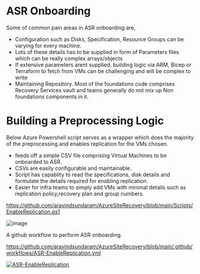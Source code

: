 # ASR Onboarding

Some of common pain areas in ASR onboarding are,
- Configuration such as Disks, Specification, Resource Groups can be varying for every machine.
- Lots of these details has to be supplied in form of Parameters files which can be really complex arrays/objects
- If extensive parameters arent supplied, building logic via ARM, Bicep or Terraform to fetch from VMs can be challenging and will be complex to write
- Maintaining Repository. Most of the foundations code comprises Recovery Services vault and teams generally do not mix up Non foundations components in it.

# Building a Preprocessing Logic

Below Azure Powershell script serves as a wrapper which does the majority of the preprocessing and enables replication for the VMs chosen. 

- feeds off a simple CSV file comprising Virtual Machines to be onboarded to ASR. 
- CSVs are easily configurable and maintainable.
- Script has capablity to read the specifications, disk details and formulate the details required for enabling replication. 
- Easier for infra teams to simply add VMs with minimal details such as replication policy,recovery plan and group numbers.

https://github.com/aravindsundaram/AzureSiteRecovery/blob/main/Scripts/EnableReplication.ps1

![image](https://user-images.githubusercontent.com/86707819/139073328-8eb64b4e-311f-41ca-8417-9ea4a728bf0c.png)

A github workflow to perform ASR onboarding. 

https://github.com/aravindsundaram/AzureSiteRecovery/blob/main/.github/workflows/ASR-EnableReplication.yml

[![ASR-EnableReplication](https://github.com/aravindsundaram/AzureSiteRecovery/actions/workflows/ASR-EnableReplication.yml/badge.svg)](https://github.com/aravindsundaram/AzureSiteRecovery/actions/workflows/ASR-EnableReplication.yml)
